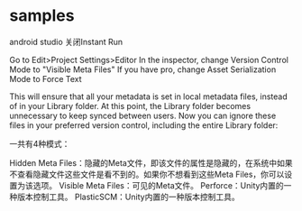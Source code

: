 # samples
android studio 关闭Instant Run

Go to Edit>Project Settings>Editor
In the inspector, change Version Control Mode to "Visible Meta Files"
If you have pro, change Asset Serialization Mode to Force Text

This will ensure that all your metadata is set in local metadata files, instead of in your Library folder. 
At this point, the Library folder becomes unnecessary to keep synced between users.
Now you can ignore these files in your preferred version control, including the entire Library folder:


一共有4种模式：

Hidden Meta Files：隐藏的Meta文件，即该文件的属性是隐藏的，在系统中如果不查看隐藏文件这些文件是看不到的。如果你不想看到这些Meta Files，你可以设置为该选项。
Visible Meta Files：可见的Meta文件。
Perforce：Unity内置的一种版本控制工具。
PlasticSCM：Unity内置的一种版本控制工具。
